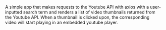 A simple app that makes requests to the Youtube API with axios with a user-inputted search term
 and renders a list of video thumbnails returned from the Youtube API.
 When a thumbnail is clicked upon, the corresponding video will start playing in an embedded youtube player.
